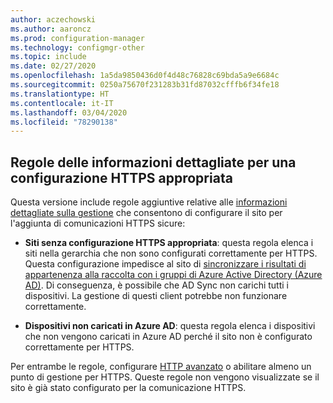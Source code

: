 ```yaml
---
author: aczechowski
ms.author: aaroncz
ms.prod: configuration-manager
ms.technology: configmgr-other
ms.topic: include
ms.date: 02/27/2020
ms.openlocfilehash: 1a5da9850436d0f4d48c76828c69bda5a9e6684c
ms.sourcegitcommit: 0250a75670f231283b31fd87032cfffb6f34fe18
ms.translationtype: HT
ms.contentlocale: it-IT
ms.lasthandoff: 03/04/2020
ms.locfileid: "78290138"
---
```

## <a name="bkmk_insight"></a> Regole delle informazioni dettagliate per una configurazione HTTPS appropriata

<!--6268489-->

Questa versione include regole aggiuntive relative alle [informazioni dettagliate sulla gestione](/configmgr/core/servers/manage/management-insights) che consentono di configurare il sito per l'aggiunta di comunicazioni HTTPS sicure:

- **Siti senza configurazione HTTPS appropriata**: questa regola elenca i siti nella gerarchia che non sono configurati correttamente per HTTPS. Questa configurazione impedisce al sito di [sincronizzare i risultati di appartenenza alla raccolta con i gruppi di Azure Active Directory (Azure AD)](/configmgr/core/clients/manage/collections/create-collections#bkmk_aadcollsync). Di conseguenza, è possibile che AD Sync non carichi tutti i dispositivi. La gestione di questi client potrebbe non funzionare correttamente.

- **Dispositivi non caricati in Azure AD**: questa regola elenca i dispositivi che non vengono caricati in Azure AD perché il sito non è configurato correttamente per HTTPS.

Per entrambe le regole, configurare [HTTP avanzato](/configmgr/core/plan-design/hierarchy/enhanced-http) o abilitare almeno un punto di gestione per HTTPS. Queste regole non vengono visualizzate se il sito è già stato configurato per la comunicazione HTTPS.
